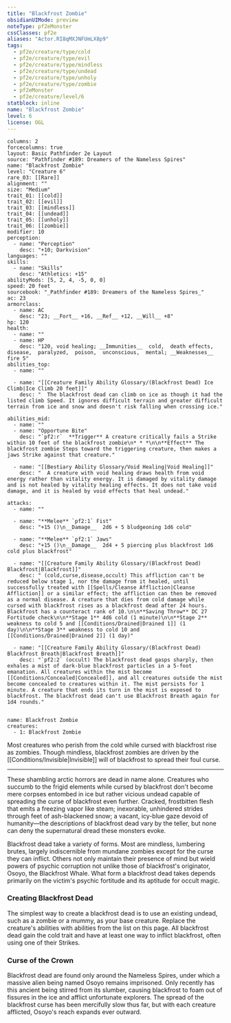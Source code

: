 ```yaml
---
title: "Blackfrost Zombie"
obsidianUIMode: preview
noteType: pf2eMonster
cssClasses: pf2e
aliases: "Actor.RI8qMXJNFUmLX8p9" 
tags:
  - pf2e/creature/type/cold
  - pf2e/creature/type/evil
  - pf2e/creature/type/mindless
  - pf2e/creature/type/undead
  - pf2e/creature/type/unholy
  - pf2e/creature/type/zombie
  - pf2eMonster
  - pf2e/creature/level/6
statblock: inline
name: "Blackfrost Zombie"
level: 6
license: OGL
---
```


```statblock
columns: 2
forcecolumns: true
layout: Basic Pathfinder 2e Layout
source: "Pathfinder #189: Dreamers of the Nameless Spires"
name: "Blackfrost Zombie"
level: "Creature 6"
rare_03: [[Rare]]
alignment: ""
size: "Medium"
trait_01: [[cold]]
trait_02: [[evil]]
trait_03: [[mindless]]
trait_04: [[undead]]
trait_05: [[unholy]]
trait_06: [[zombie]]
modifier: 10
perception:
  - name: "Perception"
    desc: "+10; Darkvision"
languages: ""
skills:
  - name: "Skills"
    desc: "Athletics: +15"
abilityMods: [5, 2, 4, -5, 0, 0]
speed: 20 feet
sourcebook: "_Pathfinder #189: Dreamers of the Nameless Spires_"
ac: 23
armorclass:
  - name: AC
    desc: "23; __Fort__ +16, __Ref__ +12, __Will__ +8"
hp: 120
health:
  - name: ""
  - name: HP
    desc: "120, void healing; __Immunities__  cold,  death effects,  disease,  paralyzed,  poison,  unconscious,  mental; __Weaknesses__ fire 5"
abilities_top:
  - name: ""

  - name: "[[Creature Family Ability Glossary/(Blackfrost Dead) Ice Climb|Ice Climb 20 feet]]"
    desc: "  The blackfrost dead can climb on ice as though it had the listed climb Speed. It ignores difficult terrain and greater difficult terrain from ice and snow and doesn't risk falling when crossing ice."

abilities_mid:
  - name: ""
  - name: "Opportune Bite"
    desc: "`pf2:r`  **Trigger** A creature critically fails a Strike within 10 feet of the blackfrost zombie\n* * *\n\n**Effect** The blackfrost zombie Steps toward the triggering creature, then makes a jaws Strike against that creature."

  - name: "[[Bestiary Ability Glossary/Void Healing|Void Healing]]"
    desc: "  A creature with void healing draws health from void energy rather than vitality energy. It is damaged by vitality damage and is not healed by vitality healing effects. It does not take void damage, and it is healed by void effects that heal undead."

attacks:
  - name: ""

  - name: "**Melee** `pf2:1` Fist"
    desc: "+15 ()\n__Damage__  2d6 + 5 bludgeoning 1d6 cold"

  - name: "**Melee** `pf2:1` Jaws"
    desc: "+15 ()\n__Damage__  2d4 + 5 piercing plus blackfrost 1d6 cold plus blackfrost"

  - name: "[[Creature Family Ability Glossary/(Blackfrost Dead) Blackfrost|Blackfrost]]"
    desc: " (cold,curse,disease,occult) This affliction can't be reduced below stage 1, nor the damage from it healed, until successfully treated with [[Spells/Cleanse Affliction|Cleanse Affliction]] or a similar effect; the affliction can then be removed as a normal disease. A creature that dies from cold damage while cursed with blackfrost rises as a blackfrost dead after 24 hours. Blackfrost has a counteract rank of 10.\n\n**Saving Throw** DC 27 Fortitude check\n\n**Stage 1** 4d6 cold (1 minute)\n\n**Stage 2** weakness to cold 5 and [[Conditions/Drained|Drained 1]] (1 day)\n\n**Stage 3** weakness to cold 10 and [[Conditions/Drained|Drained 2]] (1 day)"

  - name: "[[Creature Family Ability Glossary/(Blackfrost Dead) Blackfrost Breath|Blackfrost Breath]]"
    desc: "`pf2:2` (occult) The blackfrost dead gasps sharply, then exhales a mist of dark-blue blackfrost particles in a 5-foot emanation. All creatures within the mist become [[Conditions/Concealed|Concealed]], and all creatures outside the mist become concealed to creatures within it. The mist persists for 1 minute. A creature that ends its turn in the mist is exposed to blackfrost. The blackfrost dead can't use Blackfrost Breath again for 1d4 rounds."
 
```

```encounter-table
name: Blackfrost Zombie
creatures:
  - 1: Blackfrost Zombie
```



Most creatures who perish from the cold while cursed with blackfrost rise as zombies. Though mindless, blackfrost zombies are driven by the [[Conditions/Invisible|Invisible]] will of blackfrost to spread their foul curse.

* * *

These shambling arctic horrors are dead in name alone. Creatures who succumb to the frigid elements while cursed by blackfrost don't become mere corpses entombed in ice but rather vicious undead capable of spreading the curse of blackfrost even further. Cracked, frostbitten flesh that emits a freezing vapor like steam; inexorable, unhindered strides through feet of ash-blackened snow; a vacant, icy-blue gaze devoid of humanity—the descriptions of blackfrost dead vary by the teller, but none can deny the supernatural dread these monsters evoke.

Blackfrost dead take a variety of forms. Most are mindless, lumbering brutes, largely indiscernible from mundane zombies except for the curse they can inflict. Others not only maintain their presence of mind but wield powers of psychic corruption not unlike those of blackfrost's originator, Osoyo, the Blackfrost Whale. What form a blackfrost dead takes depends primarily on the victim's psychic fortitude and its aptitude for occult magic.

### Creating Blackfrost Dead

The simplest way to create a blackfrost dead is to use an existing undead, such as a zombie or a mummy, as your base creature. Replace the creature's abilities with abilities from the list on this page. All blackfrost dead gain the cold trait and have at least one way to inflict blackfrost, often using one of their Strikes.

### Curse of the Crown

Blackfrost dead are found only around the Nameless Spires, under which a massive alien being named Osoyo remains imprisoned. Only recently has this ancient being stirred from its slumber, causing blackfrost to foam out of fissures in the ice and afflict unfortunate explorers. The spread of the blackfrost curse has been mercifully slow thus far, but with each creature afflicted, Osoyo's reach expands ever outward.
